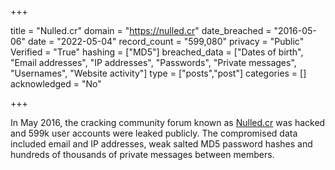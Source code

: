 +++

title = "Nulled.cr"
domain = "https://nulled.cr"
date_breached = "2016-05-06"
date = "2022-05-04"
record_count = "599,080"
privacy = "Public"
Verified = "True"
hashing = ["MD5"]
breached_data = ["Dates of birth", "Email addresses", "IP addresses", "Passwords", "Private messages", "Usernames", "Website activity"]
type = ["posts","post"]
categories = []
acknowledged = "No"


+++


In May 2016, the cracking community forum known as <a href="http://nulled.cr/" target="_blank" rel="noopener">Nulled.cr</a> was hacked and 599k user accounts were leaked publicly. The compromised data included email and IP addresses, weak salted MD5 password hashes and hundreds of thousands of private messages between members.

